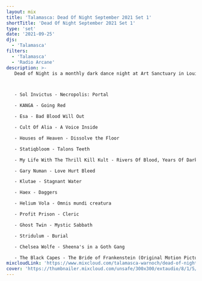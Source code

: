 ```yaml
---
layout: mix
title: 'Talamasca: Dead Of Night September 2021 Set 1'
shortTitle: 'Dead Of Night September 2021 Set 1'
type: 'set'
date: '2021-09-25'
djs:
  - 'Talamasca'
filters:
  - 'Talamasca'
  - 'Radio Arcane'
description: >-
   Dead of Night is a monthly dark dance night at Art Sanctuary in Louisville, KY produced by the Radio Arcane Collective -- a group of dark music specialists, sound and visual artists.



   - Sol Invictus - Necropolis: Portal

   - KANGA - Going Red

   - Esa - Bad Blood Will Out

   - Cult Of Alia - A Voice Inside

   - Houses of Heaven - Dissolve the Floor

   - Statiqbloom - Talons Teeth

   - My Life With The Thrill Kill Kult - Rivers Of Blood, Years Of Darkness

   - Gary Numan - Love Hurt Bleed

   - Klutae - Stagnant Water

   - Haex - Daggers

   - Helium Vola - Omnis mundi creatura

   - Profit Prison - Cleric

   - Ghost Twin - Mystic Sabbath

   - Stridulum - Burial

   - Chelsea Wolfe - Sheena's in a Goth Gang

   - The Black Capes - The Bride of Frankenstein (Original Motion Picture Soundtrack)
mixcloudLink: 'https://www.mixcloud.com/talamasca-warnoch/dead-of-night-september-2021-set-1'
cover: 'https://thumbnailer.mixcloud.com/unsafe/300x300/extaudio/8/1/5/5/8d7c-6e1c-4db5-9f22-eed287b7b7a3'
---
```

